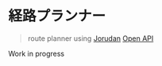# 経路プランナー

> route planner using [Jorudan](https://jorudan.co.jp/) [Open API](https://norikae.jorudan.co.jp/openapi/)

Work in progress
